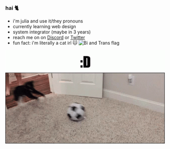 ### hai 🐈


- i'm julia and use it/they pronouns
- currently learning web design
- system integrator (maybe in 3 years)
- reach me on on [Discord](https://discordapp.com/users/266933082106363905) or [Twitter](https://twitter.com/techkity)
- fun fact: i'm literally a cat irl 🐱
![Bi and Trans flag](/assets/svgs/bitrans.svg)

 ![Gif of a cat playing with a ball with the caption ":D"](/assets/gifs/meow.gif)
